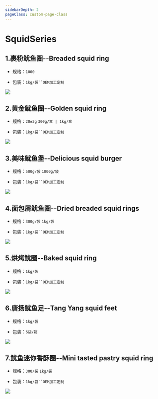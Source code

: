 ```yaml
---
sidebarDepth: 2
pageClass: custom-page-class
---
```

# SquidSeries

## 1.裹粉鱿鱼圈--Breaded squid ring
- 规格：`1000` </p>
- 包装：`1kg/袋``OEM加工定制`</P>
<div class="imgb" >
 <img  src="https://yuhuawebsite.oss-cn-hongkong.aliyuncs.com/A-S-1.%E8%A3%B9%E7%B2%89%E9%B1%BF%E9%B1%BC%E5%9C%88--Breaded%20squid%20ring.jpg">
</div>

## 2.黄金鱿鱼圈--Golden squid ring
- 规格：`20±3g` `300g/盒 | 1kg/盒`</p>
- 包装：`1kg/袋``OEM加工定制`</P>
<div class="imgb" >
 <img  src="https://yuhuawebsite.oss-cn-hongkong.aliyuncs.com/A-S-2.%E9%BB%84%E9%87%91%E9%B1%BF%E9%B1%BC%E5%9C%88--Golden%20squid%20ring.jpg">
</div>

## 3.美味鱿鱼堡--Delicious squid burger
- 规格：`500g/袋` `1000g/袋` </p>
- 包装：`1kg/袋``OEM加工定制`</P>
<div class="imgb" >
 <img  src="https://yuhuawebsite.oss-cn-hongkong.aliyuncs.com/A-S-3.%E7%BE%8E%E5%91%B3%E9%B1%BF%E9%B1%BC%E5%A0%A1--Delicious%20squid%20burger.jpg">
</div>

## 4.面包屑鱿鱼圈--Dried breaded squid rings
- 规格：`300g/袋` `1kg/袋` </p>
- 包装：`1kg/袋``OEM加工定制`</P>
<div class="imgb" >
 <img  src="https://yuhuawebsite.oss-cn-hongkong.aliyuncs.com/A-S-4.%E9%9D%A2%E5%8C%85%E5%B1%91%E9%B1%BF%E9%B1%BC%E5%9C%88--Dried%20breaded%20squid%20rings.jpg">
</div>

## 5.烘烤鱿圈--Baked squid ring
- 规格：`1kg/袋` </p>
- 包装：`1kg/袋``OEM加工定制`</P>
<div class="imgb" >
 <img  src="https://yuhuawebsite.oss-cn-hongkong.aliyuncs.com/A-S-5.%E7%83%98%E7%83%A4%E9%B1%BF%E5%9C%88--Baked%20squid%20ring.jpg">
</div>

## 6.唐扬鱿鱼足--Tang Yang squid feet
- 规格：`1kg/袋` </p>
- 包装：`6袋/箱` </p>
<div class="imgb" >
 <img  src="https://yuhuawebsite.oss-cn-hongkong.aliyuncs.com/A-S-6.%E5%94%90%E6%89%AC%E9%B1%BF%E9%B1%BC%E8%B6%B3--Tang%20Yang%20squid%20feet.jpg">
</div>

## 7.鱿鱼迷你香酥圈--Mini tasted pastry squid ring
- 规格：`300/袋` `1kg/袋`</p>
- 包装：`1kg/袋``OEM加工定制`</P>
<div class="imgb" >
 <img  src="https://yuhuawebsite.oss-cn-hongkong.aliyuncs.com/A-S-7.%E9%B1%BF%E9%B1%BC%E8%BF%B7%E4%BD%A0%E9%A6%99%E9%85%A5%E5%9C%88--Mini%20tasted%20pastry%20squid%20ring.jpg">
</div>
